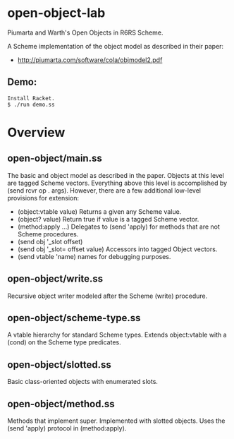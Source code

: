 open-object-lab
===============

Piumarta and Warth's Open Objects in R6RS Scheme.

A Scheme implementation of the object model as described in their paper:

* http://piumarta.com/software/cola/objmodel2.pdf

Demo:
-----

    Install Racket.
    $ ./run demo.ss

Overview
========

open-object/main.ss
-------------------

The basic <object> and <vtable> object model as described in the paper.
Objects at this level are tagged Scheme vectors.
Everything above this level is accomplished by (send rcvr op . args).
However, there are a few additional low-level provisions for extension:

* (object:vtable value)
Returns a <vtable> given any Scheme value.
* (object? value)
Return true if value is a tagged Scheme vector.
* (method:apply ...)
Delegates to (send 'apply) for methods that are not Scheme procedures.
* (send obj '_slot offset)
* (send obj '_slot= offset value)
Accessors into tagged Object vectors.
* (send vtable 'name)
<vtable> names for debugging purposes.

open-object/write.ss
--------------------

Recursive object writer modeled after the Scheme (write) procedure.

open-object/scheme-type.ss
--------------------------

A vtable hierarchy for standard Scheme types.
Extends object:vtable with a (cond) on the Scheme type predicates.

open-object/slotted.ss
----------------------

Basic class-oriented objects with enumerated slots.

open-object/method.ss
---------------------

Methods that implement super.
Implemented with slotted objects.
Uses the (send 'apply) protocol in (method:apply).

